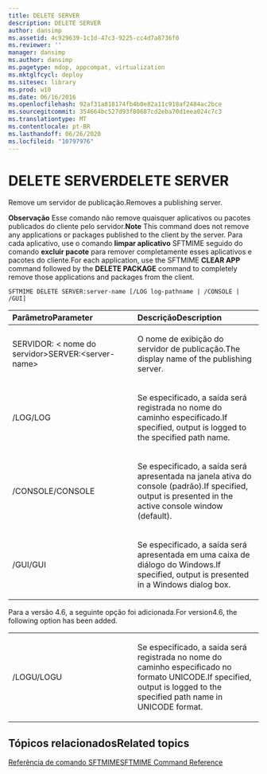 ```yaml
---
title: DELETE SERVER
description: DELETE SERVER
author: dansimp
ms.assetid: 4c929639-1c1d-47c3-9225-cc4d7a8736f0
ms.reviewer: ''
manager: dansimp
ms.author: dansimp
ms.pagetype: mdop, appcompat, virtualization
ms.mktglfcycl: deploy
ms.sitesec: library
ms.prod: w10
ms.date: 06/16/2016
ms.openlocfilehash: 92af31a818174fb4b0e82a11c918af2484ac2bce
ms.sourcegitcommit: 354664bc527d93f80687cd2eba70d1eea024c7c3
ms.translationtype: MT
ms.contentlocale: pt-BR
ms.lasthandoff: 06/26/2020
ms.locfileid: "10797976"
---
```

# <span data-ttu-id="8ec41-103">DELETE SERVER</span><span class="sxs-lookup"><span data-stu-id="8ec41-103">DELETE SERVER</span></span>


<span data-ttu-id="8ec41-104">Remove um servidor de publicação.</span><span class="sxs-lookup"><span data-stu-id="8ec41-104">Removes a publishing server.</span></span>

<span data-ttu-id="8ec41-105">**Observação**  Esse comando não remove quaisquer aplicativos ou pacotes publicados do cliente pelo servidor.</span><span class="sxs-lookup"><span data-stu-id="8ec41-105">**Note** This command does not remove any applications or packages published to the client by the server.</span></span> <span data-ttu-id="8ec41-106">Para cada aplicativo, use o comando **limpar aplicativo** SFTMIME seguido do comando **excluir pacote** para remover completamente esses aplicativos e pacotes do cliente.</span><span class="sxs-lookup"><span data-stu-id="8ec41-106">For each application, use the SFTMIME **CLEAR APP** command followed by the **DELETE PACKAGE** command to completely remove those applications and packages from the client.</span></span>

 

`SFTMIME DELETE SERVER:server-name [/LOG log-pathname | /CONSOLE | /GUI]`

<table>
<colgroup>
<col width="50%" />
<col width="50%" />
</colgroup>
<thead>
<tr class="header">
<th align="left"><span data-ttu-id="8ec41-107">Parâmetro</span><span class="sxs-lookup"><span data-stu-id="8ec41-107">Parameter</span></span></th>
<th align="left"><span data-ttu-id="8ec41-108">Descrição</span><span class="sxs-lookup"><span data-stu-id="8ec41-108">Description</span></span></th>
</tr>
</thead>
<tbody>
<tr class="odd">
<td align="left"><p><span data-ttu-id="8ec41-109">SERVIDOR: &lt; nome do servidor&gt;</span><span class="sxs-lookup"><span data-stu-id="8ec41-109">SERVER:&lt;server-name&gt;</span></span></p></td>
<td align="left"><p><span data-ttu-id="8ec41-110">O nome de exibição do servidor de publicação.</span><span class="sxs-lookup"><span data-stu-id="8ec41-110">The display name of the publishing server.</span></span></p></td>
</tr>
<tr class="even">
<td align="left"><p><span data-ttu-id="8ec41-111">/LOG</span><span class="sxs-lookup"><span data-stu-id="8ec41-111">/LOG</span></span></p></td>
<td align="left"><p><span data-ttu-id="8ec41-112">Se especificado, a saída será registrada no nome do caminho especificado.</span><span class="sxs-lookup"><span data-stu-id="8ec41-112">If specified, output is logged to the specified path name.</span></span></p></td>
</tr>
<tr class="odd">
<td align="left"><p><span data-ttu-id="8ec41-113">/CONSOLE</span><span class="sxs-lookup"><span data-stu-id="8ec41-113">/CONSOLE</span></span></p></td>
<td align="left"><p><span data-ttu-id="8ec41-114">Se especificado, a saída será apresentada na janela ativa do console (padrão).</span><span class="sxs-lookup"><span data-stu-id="8ec41-114">If specified, output is presented in the active console window (default).</span></span></p></td>
</tr>
<tr class="even">
<td align="left"><p><span data-ttu-id="8ec41-115">/GUI</span><span class="sxs-lookup"><span data-stu-id="8ec41-115">/GUI</span></span></p></td>
<td align="left"><p><span data-ttu-id="8ec41-116">Se especificado, a saída será apresentada em uma caixa de diálogo do Windows.</span><span class="sxs-lookup"><span data-stu-id="8ec41-116">If specified, output is presented in a Windows dialog box.</span></span></p></td>
</tr>
</tbody>
</table>

 

<span data-ttu-id="8ec41-117">Para a versão 4.6, a seguinte opção foi adicionada.</span><span class="sxs-lookup"><span data-stu-id="8ec41-117">For version4.6, the following option has been added.</span></span>

<table>
<colgroup>
<col width="50%" />
<col width="50%" />
</colgroup>
<tbody>
<tr class="odd">
<td align="left"><p><span data-ttu-id="8ec41-118">/LOGU</span><span class="sxs-lookup"><span data-stu-id="8ec41-118">/LOGU</span></span></p></td>
<td align="left"><p><span data-ttu-id="8ec41-119">Se especificado, a saída será registrada no nome do caminho especificado no formato UNICODE.</span><span class="sxs-lookup"><span data-stu-id="8ec41-119">If specified, output is logged to the specified path name in UNICODE format.</span></span></p></td>
</tr>
</tbody>
</table>

 

## <span data-ttu-id="8ec41-120">Tópicos relacionados</span><span class="sxs-lookup"><span data-stu-id="8ec41-120">Related topics</span></span>


[<span data-ttu-id="8ec41-121">Referência de comando SFTMIME</span><span class="sxs-lookup"><span data-stu-id="8ec41-121">SFTMIME Command Reference</span></span>](sftmime--command-reference.md)

 

 





